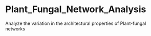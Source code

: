 # Plant_Fungal_Network_Analysis
Analyze the variation in the architectural properties of Plant-fungal networks
